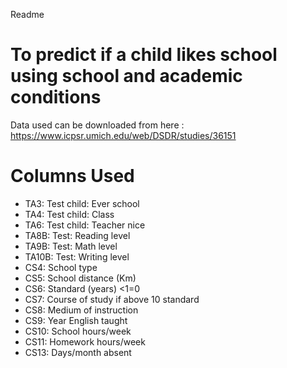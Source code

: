 Readme

# To predict if a child likes school using school and academic conditions

Data used can be downloaded from here : https://www.icpsr.umich.edu/web/DSDR/studies/36151

# Columns Used
-  TA3: Test child: Ever school
-  TA4: Test child: Class
-  TA6: Test child: Teacher nice
-  TA8B: Test: Reading level
-  TA9B: Test: Math level
-  TA10B: Test: Writing level
-  CS4: School type
-  CS5: School distance (Km)
-  CS6: Standard (years) <1=0
-  CS7: Course of study if above 10 standard
-  CS8: Medium of instruction
-  CS9: Year English taught
-  CS10: School hours/week
-  CS11: Homework hours/week
-  CS13: Days/month absent
